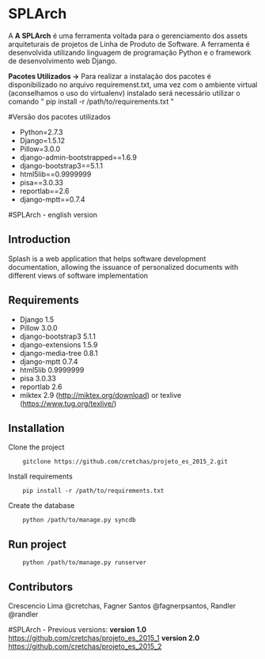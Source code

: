 # SPLArch
A **A SPLArch** é uma ferramenta voltada para o gerenciamento dos assets arquiteturais de projetos de Linha de Produto de Software. A ferramenta é desenvolvida utilizando linguagem de programação Python e o framework de desenvolvimento web Django.

**Pacotes Utilizados →** Para realizar a instalação dos pacotes é disponibilizado no arquivo requiremenst.txt, uma vez com o ambiente virtual (aconselhamos o uso do virtualenv) instalado será necessário utilizar o comando " pip install -r /path/to/requirements.txt "

#Versão dos pacotes utilizados<br>
* Python=2.7.3<br>
* Django=1.5.12<br>
* Pillow=3.0.0<br>
* django-admin-bootstrapped==1.6.9<br>
* django-bootstrap3==5.1.1<br>
* html5lib==0.9999999<br>
* pisa==3.0.33<br>
* reportlab==2.6<br>
* django-mptt==0.7.4<br>


#SPLArch - english version

Introduction
------------
Splash is a web application that helps software development documentation, allowing the issuance of personalized documents with different views of software implementation


Requirements
---------------------------

  * Django	1.5
  * Pillow	3.0.0
  * django-bootstrap3	5.1.1
  * django-extensions	1.5.9
  * django-media-tree	0.8.1
  * django-mptt	0.7.4
  * html5lib	0.9999999
  * pisa	3.0.33
  * reportlab	2.6
  * miktex 2.9 (http://miktex.org/download) or texlive (https://www.tug.org/texlive/)

Installation 
---------------------------

Clone the project

        gitclone https://github.com/cretchas/projeto_es_2015_2.git

Install requirements

        pip install -r /path/to/requirements.txt

Create the database

        python /path/to/manage.py syncdb


Run project
---------------------------

        python /path/to/manage.py runserver


Contributors
---------------------------
Crescencio Lima @cretchas, Fagner Santos @fagnerpsantos, Randler @randler


#SPLArch - Previous versions:
**version 1.0** https://github.com/cretchas/projeto_es_2015_1
**version 2.0** https://github.com/cretchas/projeto_es_2015_2
